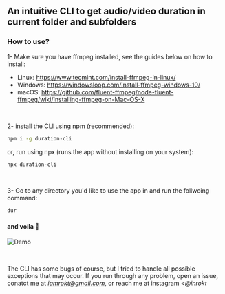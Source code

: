 ## An intuitive CLI to get audio/video duration in current folder and subfolders

### How to use?

1- Make sure you have ffmpeg installed, see the guides below on how to install:

- Linux: https://www.tecmint.com/install-ffmpeg-in-linux/
- Windows: https://windowsloop.com/install-ffmpeg-windows-10/
- macOS: https://github.com/fluent-ffmpeg/node-fluent-ffmpeg/wiki/Installing-ffmpeg-on-Mac-OS-X

<br>

2- install the CLI using npm (recommended):

```sh
npm i -g duration-cli
```

or, run using npx (runs the app without installing on your system):

```sh
npx duration-cli
```

<br>

3- Go to any directory you'd like to use the app in and run the follwoing command:

```sh
dur
```

#### and voila 🚀


![Demo](https://i.imgur.com/9rIwac8.gif)

<br>

The CLI has some bugs of course, but I tried to handle all possible exceptions that may occur. If you run through any problem, open an issue, conatct me at <i>iamrokt@gmail.com</i>, or reach me at instagram <i><@inrokt</i>